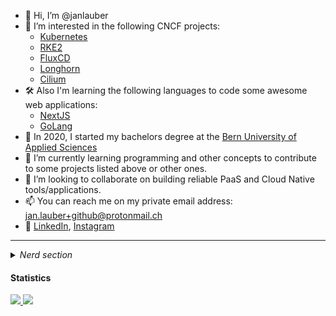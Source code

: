 - 👋 Hi, I’m @janlauber
- 👀 I’m interested in the following CNCF projects:
    - [Kubernetes](https://github.com/kubernetes/kubernetes)
    - [RKE2](https://github.com/rancher/rke2)
    - [FluxCD](https://github.com/fluxcd/flux)
    - [Longhorn](https://github.com/longhorn/longhorn)
    - [Cilium](https://github.com/cilium/cilium)
- 🛠️ Also I'm learning the following languages to code some awesome web applications:
    - [NextJS](https://nextjs.org)
    - [GoLang](https://go.dev)
- 📖 In 2020, I started my bachelors degree at the [Bern University of Applied Sciences](https://bfh.ch)
- 🌱 I’m currently learning programming and other concepts to contribute to some projects listed above or other ones.
- 💞️ I’m looking to collaborate on building reliable PaaS and Cloud Native tools/applications.
- 📫 You can reach me on my private email address: jan.lauber+github@protonmail.ch
- 📇 [LinkedIn](https://www.linkedin.com/in/jan-lauber/), [Instagram](https://www.instagram.com/jaenu.lauber/)
<hr>
<details>
    <summary>
    <i>Nerd section</i>
    </summary>

#### Development:

```go
// REST API for information about janlauber
package main

import (
	"encoding/json"
	"log"
	"net/http"
)

const (
	Version = "0.0.1"
)

type Person struct {
	Name     string
	Age      int
	Gender   string
	Location string
}

type Dev struct {
	Person     Person
	Code       []string
	Tools      []string
	Frameworks []string
	Design     []string
	Hobbies    []string
}

func main() {
	janlauber := &Dev{
		Person: Person{
			Name:     "Jan Lauber",
			Age:      22,
			Gender:   "male",
			Location: "Switzerland",
		},
		Code:       []string{"go", "java", "javascript", "html5", "css3", "bash"},
		Tools:      []string{"helm", "git", "zshell", "docker", "kubernetes", "rancher", "fluxcd", "longhorn"},
		Frameworks: []string{"react", "nextjs", "nodejs"},
		Design:     []string{"adobe illustrator", "figma", "sketch"},
		Hobbies:    []string{"gym", "volleyball", "swimming", "music production", "nerdy stuff"},
	}

	// convert to json
	json, err := json.Marshal(janlauber)
	if err != nil {
		log.Fatal(err)
	}

	http.HandleFunc("/", func(w http.ResponseWriter, r *http.Request) {
		log.Println("request received")
		w.Header().Set("Content-Type", "application/json")
		w.Write(json)
	})

	log.Println("Listening on port 8080")
	log.Fatal(http.ListenAndServe(":8080", nil))

}
```
<hr>
</details>

#### Statistics

<a href="https://youtu.be/dQw4w9WgXcQ">
  <img align="" src="https://github-readme-stats.vercel.app/api?username=janlauber&count_private=true&theme=vue&show_icons=true&hide_title=false&count_private=true&include_all_commits=true" />
</a>
<a href="https://youtu.be/dQw4w9WgXcQ">
  <img align="" src="https://github-readme-stats.vercel.app/api/top-langs/?username=janlauber&layout=compact&theme=vue&hide_title=false" />
</a>